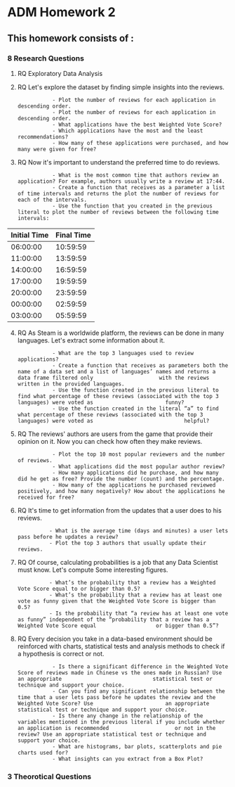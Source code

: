 # ADM Homework 2
## This homework consists of : 
### 8 Research Questions

1. RQ Exploratory Data Analysis
      
2. RQ Let's explore the dataset by finding simple insights into the reviews.
           
                  - Plot the number of reviews for each application in descending order.
                  - Plot the number of reviews for each application in descending order.
                  - What applications have the best Weighted Vote Score?
                  - Which applications have the most and the least recommendations?
                  - How many of these applications were purchased, and how many were given for free?

3. RQ Now it's important to understand the preferred time to do reviews. 
                  
                  - What is the most common time that authors review an application? For example, authors usually write a review at 17:44.
                  - Create a function that receives as a parameter a list of time intervals and returns the plot the number of reviews for each of the intervals.
                  - Use the function that you created in the previous literal to plot the number of reviews between the following time intervals:
             
Initial Time  |  Final Time
------------- | -------------
  06:00:00    |	10:59:59
  11:00:00    |	13:59:59
  14:00:00    |	16:59:59
  17:00:00    |	19:59:59
  20:00:00    |	23:59:59
  00:00:00    |	02:59:59
  03:00:00    |	05:59:59
            
4. RQ As Steam is a worldwide platform, the reviews can be done in many languages. Let's extract some information about it.
                    
                  - What are the top 3 languages used to review applications?
                  - Create a function that receives as parameters both the name of a data set and a list of languages’ names and returns a data frame filtered only                     with the reviews written in the provided languages.
                  - Use the function created in the previous literal to find what percentage of these reviews (associated with the top 3 languages) were voted as                       funny?
                  - Use the function created in the literal “a” to find what percentage of these reviews (associated with the top 3 languages) were voted as                             helpful?
          
5. RQ The reviews' authors are users from the game that provide their opinion on it. Now you can check how often they make reviews.
                        
                  - Plot the top 10 most popular reviewers and the number of reviews.
                  - What applications did the most popular author review?
                  - How many applications did he purchase, and how many did he get as free? Provide the number (count) and the percentage.
                  - How many of the applications he purchased reviewed positively, and how many negatively? How about the applications he received for free?
 
 6. RQ It's time to get information from the updates that a user does to his reviews.

                  - What is the average time (days and minutes) a user lets pass before he updates a review?
                  - Plot the top 3 authors that usually update their reviews.
                  
 7. RQ Of course, calculating probabilities is a job that any Data Scientist must know. Let's compute Some interesting figures.
                  
                  - What’s the probability that a review has a Weighted Vote Score equal to or bigger than 0.5?
                  - What’s the probability that a review has at least one vote as funny given that the Weighted Vote Score is bigger than 0.5?
                  - Is the probability that “a review has at least one vote as funny” independent of the “probability that a review has a Weighted Vote Score equal                   or bigger than 0.5”?
                  
8. RQ Every decision you take in a data-based environment should be reinforced with charts, statistical tests and analysis methods to check if a hypothesis is correct or not.
            
                  - Is there a significant difference in the Weighted Vote Score of reviews made in Chinese vs the ones made in Russian? Use an appropriate                             statistical test or technique and support your choice.
                  - Can you find any significant relationship between the time that a user lets pass before he updates the review and the Weighted Vote Score? Use                       an appropriate statistical test or technique and support your choice.
                  - Is there any change in the relationship of the variables mentioned in the previous literal if you include whether an application is recommended                     or not in the review? Use an appropriate statistical test or technique and support your choice.
                  - What are histograms, bar plots, scatterplots and pie charts used for?
                  - What insights can you extract from a Box Plot?
    
### 3 Theorotical Questions
